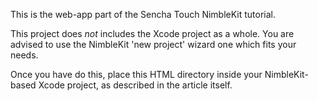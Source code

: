 This is the web-app part of the Sencha Touch NimbleKit tutorial.

This project does *not* includes the Xcode project as a whole. You are advised to use the NimbleKit 'new project' wizard one which fits your needs.

Once you have do this, place this HTML directory inside your NimbleKit-based Xcode project, as described in the article itself.